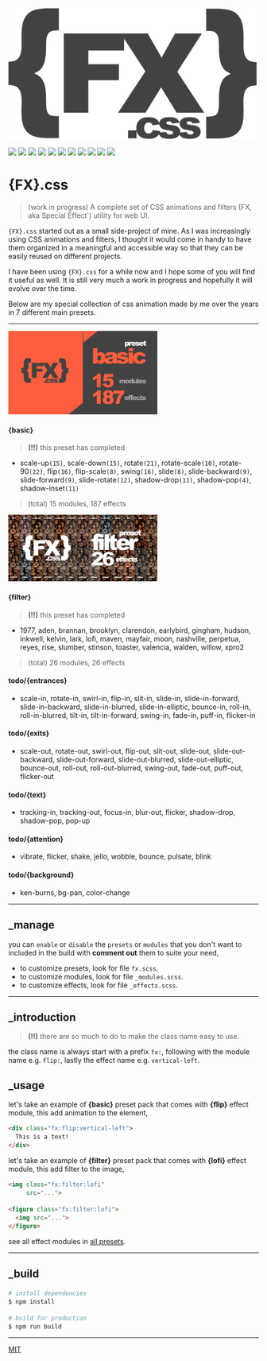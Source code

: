 <p align="left">
  <img src="fx.css_logo.jpeg" width="500">
</p>

<p align="left">
  <img src="https://badgen.net/github/release/loouislow81/fx.css">
  <img src="https://badgen.net/github/releases/loouislow81/fx.css">
  <img src="https://badgen.net/github/branches/loouislow81/fx.css">
  <img src="https://badgen.net/github/forks/loouislow81/fx.css">
  <img src="https://badgen.net/github/stars/loouislow81/fx.css">
  <img src="https://badgen.net/github/watchers/loouislow81/fx.css">
  <img src="https://badgen.net/github/tag/loouislow81/fx.css">
  <img src="https://badgen.net/github/commits/loouislow81/fx.css">
  <img src="https://badgen.net/github/last-commit/loouislow81/fx.css">
  <img src="https://badgen.net/github/contributors/loouislow81/fx.css">
  <img src="https://badgen.net/github/license/loouislow81/fx.css">
</p>

# {FX}.css

> (work in progress) A complete set of CSS animations and filters (FX, aka Special Effect`) utility for web UI.

`{FX}.css` started out as a small side-project of mine. As I was increasingly using CSS animations and filters, I thought it would come in handy to have them organized in a meaningful and accessible way so that they can be easily reused on different projects.

I have been using `{FX}.css` for a while now and I hope some of you will find it useful as well. It is still very much a work in progress and hopefully it will evolve over the time.

Below are my special collection of css animation made by me over the years in 7 different main presets.

---

<p align="left">
  <img src="fx.css_basic_preset.jpeg" width="300">
</p>

#### {basic}

> **(!!)** this preset has completed

- scale-up`(15)`, scale-down`(15)`, rotate`(21)`, rotate-scale`(10)`, rotate-90`(22)`, flip`(16)`, flip-scale`(8)`, swing`(16)`, slide`(8)`, slide-backward`(9)`, slide-forward`(9)`, slide-rotate`(12)`, shadow-drop`(11)`, shadow-pop`(4)`, shadow-inset`(11)`

> (total) 15 modules, 187 effects

<p align="left">
  <img src="fx.css_filter_preset.jpeg" width="300">
</p>

#### {filter}

> **(!!)** this preset has completed

- 1977, aden, brannan, brooklyn, clarendon, earlybird, gingham, hudson, inkwell, kelvin, lark, lofi, maven, mayfair, moon, nashville, perpetua, reyes, rise, slumber, stinson, toaster, valencia, walden, willow, xpro2

> (total) 26 modules, 26 effects

#### todo/{entrances}

- scale-in, rotate-in, swirl-in, flip-in, slit-in, slide-in, slide-in-forward, slide-in-backward, slide-in-blurred, slide-in-elliptic, bounce-in, roll-in, roll-in-blurred, tilt-in, tilt-in-forward, swing-in, fade-in, puff-in, flicker-in

#### todo/{exits}

- scale-out, rotate-out, swirl-out, flip-out, slit-out, slide-out, slide-out-backward, slide-out-forward, slide-out-blurred, slide-out-elliptic, bounce-out, roll-out, roll-out-blurred, swing-out, fade-out, puff-out, flicker-out

#### todo/{text}

- tracking-in, tracking-out, focus-in, blur-out, flicker, shadow-drop, shadow-pop, pop-up

#### todo/{attention}

- vibrate, flicker, shake, jello, wobble, bounce, pulsate, blink

#### todo/{background}

- ken-burns, bg-pan, color-change

---

## _manage

you can `enable` or `disable` the `presets` or `modules` that you don't want to included in the build with **comment out** them to suite your need,

- to customize presets, look for file `fx.scss`.
- to customize modules, look for file `_modules.scss`.
- to customize effects, look for file `_effects.scss`.

---

## _introduction

> **(!!)** there are so much to do to make the class name easy to use.

the class name is always start with a prefix `fx:`, following with the module name e.g. `flip:`, lastly the effect name e.g. `vertical-left`.

## _usage

let's take an example of **{basic}** preset pack that comes with **{flip}** effect module, this add animation to the element,

```html
<div class="fx:flip:vertical-left">
  This is a text!
</div>
```

let's take an example of **{filter}** preset pack that comes with **{lofi}** effect module, this add filter to the image,

```html
<img class="fx:filter:lofi"
     src="...">

<figure class="fx:filter:lofi">
  <img src="...">
</figure>
```

see all effect modules in [all presets](https://github.com/loouislow81/fx.css/wiki).

---

## _build

``` bash
# install dependencies
$ npm install

# build for production
$ npm run build
```

---

[MIT](https://github.com/loouislow81/fx.css/blob/master/LICENSE)
